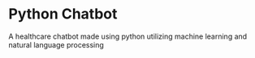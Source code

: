 # Python Chatbot
A healthcare chatbot made using python utilizing machine learning and natural language processing
